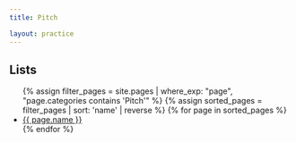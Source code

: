 ```yaml
---
title: Pitch

layout: practice
---
```



## Lists
<ul>
{% assign filter_pages = site.pages | where_exp: "page", "page.categories contains 'Pitch'" %}
{% assign sorted_pages = filter_pages | sort: 'name' | reverse %}
{% for page in sorted_pages %}
    <li>
      <a href="{{ page.url | relative_url }}">{{ page.name }}</a>
    </li>
{% endfor %}
</ul>